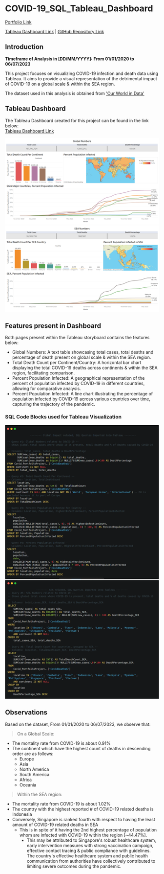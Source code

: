 # COVID-19_SQL_Tableau_Dashboard
[Portfolio Link](https://yattavit.github.io/)

[Tableau Dashboard Link](https://public.tableau.com/app/profile/ysook/viz/COVID-19Dashboard_16891358862960/COVID-19DeathsInfectionUpdated06072023) | [GitHub Repository Link](https://github.com/yattavit/COVID-19_SQL_Tableau_Dashboard)

## Introduction
**Timeframe of Analysis in [DD/MM/YYYY]: From 01/01/2020 to 06/07/2023**

This project focuses on visualizing COVID-19 infection and death data using Tableau. It aims to provide a visual representation of the detrimental impact of COVID-19 on a global scale & within the SEA region.

The dataset used in this analysis is obtained from ['Our World in Data'](https://ourworldindata.org/covid-deaths)

## Tableau Dashboard

The Tableau Dashboard created for this project can be found in the link below:  
[Tableau Dashboard Link](https://public.tableau.com/app/profile/ysook/viz/COVID-19Dashboard_16891358862960/COVID-19DeathsInfectionUpdated06072023)

![COVID-19 Dashboard_Global Impact](data/image/Global_Impact.png)
![COVID-19 Dashboard_SEA Impact](data/image/SEA_Impact.png)

## Features present in Dashboard
Both pages present within the Tableau storyboard contains the features below:
-   Global Numbers: A text table showcasing total cases, total deaths and percentage of death present on global scale & within the SEA region.
- Total Death Count per Continent/Country: A horizontal bar chart displaying the total COVID-19 deaths across continents & within the SEA region, facilitating comparison.
-   Percent Population Infected: A geographical representation of the percent of population infected by COVID-19 in different countries, allowing for comparative analysis.
-   Percent Population Infected: A line chart illustrating the percentage of population infected by COVID-19 across various countries over time, capturing the trajectory of the pandemic.

### SQL Code Blocks used for Tableau Visualization
![Global_Impact_SQL_Codes](data/image/Global_Impact_SQL_Codes.png)
![SEA_Impact_SQL_Codes](data/image/SEA_Impact_SQL_Codes.png)

## Observations
Based on the dataset, From 01/01/2020 to 06/07/2023, we observe that:
> On a Global Scale:

- The mortality rate from COVID-19 is about 0.91%
- The continent which have the highest count of deaths in descending order are as follows:
	- Europe
	- Asia
	- North America
	- South America
	- Africa
	- Oceania

> Within the SEA region:

- The mortality rate from COVID-19 is about 1.02%
- The country with the highest reported # of COVID-19 related deaths is Indonesia
- Conversely, Singapore is ranked fourth with respect to having the least amount of COVID-19 related deaths in SEA
	- This is in spite of it having the 2nd highest percentage of population whom are infected with COVID-19 within the region [~44.47%].
		- This may be attributed to Singapore's robust healthcare system, early intervention measures with strong vaccination campaign, effective contact tracing & public compliance with guidelines. The country's effective healthcare system and public health communication from authorities have collectively contributed to limiting severe outcomes during the pandemic.
